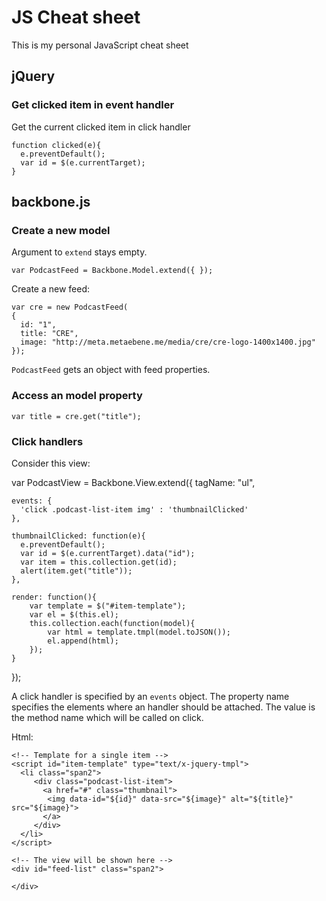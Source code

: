 # JS Cheat sheet
This is my personal JavaScript cheat sheet

## jQuery
### Get clicked item in event handler

Get the current clicked item in click handler

    function clicked(e){
      e.preventDefault();
      var id = $(e.currentTarget);
    }

## backbone.js
### Create a new model

Argument to `extend` stays empty.

    var PodcastFeed = Backbone.Model.extend({ });

Create a new feed:

    var cre = new PodcastFeed(
    { 
      id: "1",
      title: "CRE", 
      image: "http://meta.metaebene.me/media/cre/cre-logo-1400x1400.jpg"
    });

`PodcastFeed` gets an object with feed properties.

### Access an model property

    var title = cre.get("title");

### Click handlers

Consider this view:

  var PodcastView = Backbone.View.extend({
    tagName: "ul",

    events: {
      'click .podcast-list-item img' : 'thumbnailClicked'
    },

    thumbnailClicked: function(e){
      e.preventDefault();
      var id = $(e.currentTarget).data("id");
      var item = this.collection.get(id);
      alert(item.get("title"));
    },

    render: function(){
        var template = $("#item-template");
        var el = $(this.el);
        this.collection.each(function(model){
            var html = template.tmpl(model.toJSON());
            el.append(html);
        });
    }
  });

A click handler is specified by an `events` object. The property name specifies the elements where an handler should be attached. The value is the method name which will be called on click.

Html: 

    <!-- Template for a single item -->
    <script id="item-template" type="text/x-jquery-tmpl">
      <li class="span2">
         <div class="podcast-list-item">
           <a href="#" class="thumbnail">
            <img data-id="${id}" data-src="${image}" alt="${title}" src="${image}">
           </a>
         </div>
      </li>
    </script>

    <!-- The view will be shown here -->
    <div id="feed-list" class="span2">
      
    </div>

